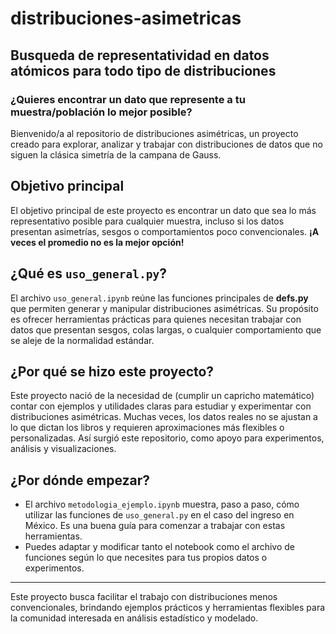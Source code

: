 # distribuciones-asimetricas
## Busqueda de representatividad en datos atómicos para todo tipo de distribuciones

### ¿Quieres encontrar un dato que represente a tu muestra/población lo mejor posible?

Bienvenido/a al repositorio de distribuciones asimétricas, un proyecto creado para explorar, analizar y trabajar con distribuciones de datos que no siguen la clásica simetría de la campana de Gauss.

## Objetivo principal

El objetivo principal de este proyecto es encontrar un dato que sea lo más representativo posible para cualquier muestra, incluso si los datos presentan asimetrías, sesgos o comportamientos poco convencionales. **¡A veces el promedio no es la mejor opción!**

## ¿Qué es `uso_general.py`?

El archivo `uso_general.ipynb` reúne las funciones principales de **defs.py** que permiten generar y manipular distribuciones asimétricas. Su propósito es ofrecer herramientas prácticas para quienes necesitan trabajar con datos que presentan sesgos, colas largas, o cualquier comportamiento que se aleje de la normalidad estándar.

## ¿Por qué se hizo este proyecto?

Este proyecto nació de la necesidad de (cumplir un capricho matemático) contar con ejemplos y utilidades claras para estudiar y experimentar con distribuciones asimétricas. Muchas veces, los datos reales no se ajustan a lo que dictan los libros y requieren aproximaciones más flexibles o personalizadas. Así surgió este repositorio, como apoyo para experimentos, análisis y visualizaciones.

## ¿Por dónde empezar?

- El archivo `metodologia_ejemplo.ipynb` muestra, paso a paso, cómo utilizar las funciones de `uso_general.py` en el caso del ingreso en México. Es una buena guía para comenzar a trabajar con estas herramientas.
- Puedes adaptar y modificar tanto el notebook como el archivo de funciones según lo que necesites para tus propios datos o experimentos.

---

Este proyecto busca facilitar el trabajo con distribuciones menos convencionales, brindando ejemplos prácticos y herramientas flexibles para la comunidad interesada en análisis estadístico y modelado.
